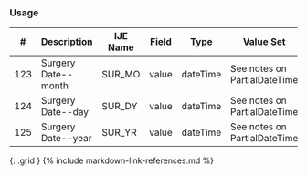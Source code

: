 ### Usage


| **#** |  **Description**   |  **IJE Name**   |  **Field**  |  **Type**  | **Value Set**  |
| ---------| ------------- | ------------ | -------------- | -------- | -------- |
| 123 | Surgery Date--month | SUR_MO| value | dateTime | See notes on PartialDateTime | 
| 124 | Surgery Date--day | SUR_DY| value | dateTime | See notes on PartialDateTime | 
| 125 | Surgery Date--year | SUR_YR| value | dateTime | See notes on PartialDateTime | 
{: .grid }
{% include markdown-link-references.md %}
